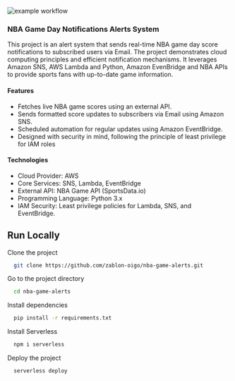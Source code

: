 ![example workflow](https://github.com/zablon-oigo/nba-game-alerts/actions/workflows/deploy.yml/badge.svg)

### NBA Game Day Notifications Alerts System
This project is an alert system that sends real-time NBA game day score notifications to subscribed users via Email. 
The project demonstrates cloud computing principles and efficient notification mechanisms.
It leverages Amazon SNS, AWS Lambda and Python, Amazon EvenBridge and NBA APIs to provide sports fans with up-to-date game information.

#### Features
- Fetches live NBA game scores using an external API.
- Sends formatted score updates to subscribers via Email using Amazon SNS.
- Scheduled automation for regular updates using Amazon EventBridge.
- Designed with security in mind, following the principle of least privilege for IAM roles

#### Technologies
- Cloud Provider: AWS
- Core Services: SNS, Lambda, EventBridge
- External API: NBA Game API (SportsData.io)
- Programming Language: Python 3.x
- IAM Security: Least privilege policies for Lambda, SNS, and EventBridge.

## Run Locally

Clone the project

```bash
  git clone https://github.com/zablon-oigo/nba-game-alerts.git
```

Go to the project directory

```bash
  cd nba-game-alerts
```

Install dependencies

```bash
  pip install -r requirements.txt
```
Install Serverless

```bash
  npm i serverless
```
Deploy the project

```bash
  serverless deploy
```